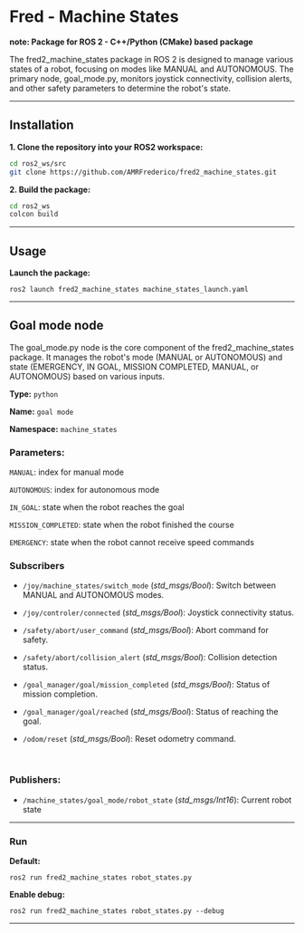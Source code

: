 # Fred - Machine States 

**note: Package for ROS 2 - C++/Python (CMake) based package**

The fred2_machine_states package in ROS 2 is designed to manage various states of a robot, focusing on modes like MANUAL and AUTONOMOUS. The primary node, goal_mode.py, monitors joystick connectivity, collision alerts, and other safety parameters to determine the robot's state.

---

## Installation

**1. Clone the repository into your ROS2 workspace:**

```bash
cd ros2_ws/src
git clone https://github.com/AMRFrederico/fred2_machine_states.git
```

**2. Build the package:**

```bash
cd ros2_ws
colcon build
```

---

## Usage 

**Launch the package:**

```
ros2 launch fred2_machine_states machine_states_launch.yaml
```

---

## Goal mode node

The goal_mode.py node is the core component of the fred2_machine_states package. It manages the robot's mode (MANUAL or AUTONOMOUS) and state (EMERGENCY, IN GOAL, MISSION COMPLETED, MANUAL, or AUTONOMOUS) based on various inputs.

**Type:** `python` 

**Name:** `goal mode`

**Namespace:** `machine_states`


### Parameters: 

`MANUAL`: index for manual mode

`AUTONOMOUS`: index for autonomous mode

`IN_GOAL`: state when the robot reaches the goal 

`MISSION_COMPLETED`: state when the robot finished the course

`EMERGENCY`: state when the robot cannot receive speed commands

### Subscribers

- `/joy/machine_states/switch_mode`	(*std_msgs/Bool*): Switch between MANUAL and AUTONOMOUS modes.

- `/joy/controler/connected` (*std_msgs/Bool*): Joystick connectivity status.

- `/safety/abort/user_command` (*std_msgs/Bool*): Abort command for safety.

- `/safety/abort/collision_alert`	(*std_msgs/Bool*): Collision detection status.

- `/goal_manager/goal/mission_completed` (*std_msgs/Bool*): Status of mission completion.

- `/goal_manager/goal/reached` (*std_msgs/Bool*): Status of reaching the goal.

- `/odom/reset`	(*std_msgs/Bool*): Reset odometry command.

</br>

### Publishers:

- `/machine_states/goal_mode/robot_state` (*std_msgs/Int16*): Current robot state

--- 

### Run 

**Default:**

```
ros2 run fred2_machine_states robot_states.py
```

**Enable debug:**
```
ros2 run fred2_machine_states robot_states.py --debug
```
---